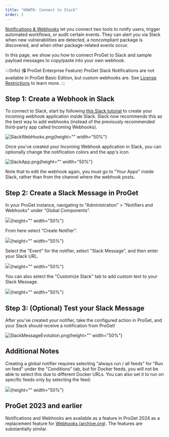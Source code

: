 ```yaml
---
title: "HOWTO: Connect to Slack"
order: 2
---
```


[Notifications & Webhooks](/docs/proget/administration/proget-notifications-webhooks) let you connect two tools to notify users, trigger automated workflows, or audit certain events. They can alert you via Slack when new vulnerabilities are detected, a noncompliant package is discovered, and when other package-related events occur.

In this page, we show you how to connect ProGet to Slack and sample payload messages to copy/paste into your own webhook.

:::(Info) (🔒 ProGet Enterprise Feature)
ProGet Slack Notifications are not available in ProGet Basic Edition, but custom webhooks are. See [License Restrictions](/docs/proget/administration/license) to learn more.
:::

## Step 1: Create a Webhook in Slack

To connect to Slack, start by following [this Slack tutorial](https://api.slack.com/messaging/webhooks) to create your incoming webhook application inside Slack. Slack now recommends this as the best way to add webhooks (instead of the previously recommended third-party app called Incoming Webhooks).

![SlackWebHooks.png](/resources/docs/SlackWebHooks%281%29.png){height="" width="50%"}

Once you've created your Incoming Webhook application in Slack, you can optionally change the notification colors and the app's icon.

![SlackApp.png](/resources/docs/SlackApp.png){height="" width="50%"}

Note that to edit the webhook again, you must go to "Your Apps" inside Slack, rather than from the channel where the webhook posts.

## Step 2: Create a Slack Message in ProGet

In your ProGet instance, navigating to "Administration" > "Notifiers and Webhooks" under "Global Components". 

![](/resources/docs/proget-administration-notifiers.png){height="" width="50%"}

From here select "Create Notifier".

![](/resources/docs/proget-notifier-create.png){height="" width="50%"}

Select the "Event" for the notifier, select "Slack Message", and then enter your Slack URL.

![](/resources/docs/proget-webhook-slack-new.png){height="" width="50%"}

You can also select the "Customize Slack" tab to add custom text to your Slack Message.

![](/resources/docs/proget-notifier-custom-slack.png){height="" width="50%"}

## Step 3: (Optional) Test your Slack Message

After you've created your notifier, take the configured action in ProGet, and your Slack should receive a notification from ProGet!

![SlackMessageEvolution.png](/resources/docs/SlackMessageEvolution.png){height="" width="50%"}

## Additional Notes

Creating a global notifier requires selecting "always run / all feeds" for "Run on feed" under the "Conditions" tab, but for Docker feeds, you will not be able to select this due to different Docker URLs. You can also set it to run on specific feeds only by selecting the feed:

![](/resources/docs/proget-create-notifier-feed-slack.png){height="" width="50%"}

## ProGet 2023 and earlier
Notifications and Webhooks are available as a feature in ProGet 2024 as a replacement feature for [Webhooks (archive.org)](https://web.archive.org/web/20231210015731/https://docs.inedo.com/docs/proget-advanced-webhooks). The features are substantially similar.


